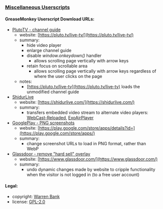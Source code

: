 ### [Miscellaneous Userscripts](https://github.com/warren-bank/crx-miscellaneous/tree/greasemonkey-userscript)

#### GreaseMonkey Userscript Download URLs:

* [PlutoTV - channel guide](https://github.com/warren-bank/crx-miscellaneous/raw/greasemonkey-userscript/greasemonkey-userscript/PlutoTV-channel-guide.user.js)
  - website: [https://pluto.tv/live-tv/](https://pluto.tv/live-tv/)
  - summary:
    * hide video player
    * enlarge channel guide
    * disable _window.onkeydown()_ handler
      - allows scrolling page vertically with arrow keys
    * retain focus on scrollable area
      - allows scrolling page vertically with arrow keys regardless of where the user clicks on the page
  - notes:
    * [https://pluto.tv/live-tv](https://pluto.tv/live-tv) loads the unmodified channel guide
* [ShidurLive](https://github.com/warren-bank/crx-miscellaneous/raw/greasemonkey-userscript/greasemonkey-userscript/ShidurLive-embed.user.js)
  - website: [https://shidurlive.com/](https://shidurlive.com/)
  - summary:
    * transfers embedded video stream to alternate video players: [WebCast-Reloaded](https://github.com/warren-bank/crx-webcast-reloaded), [ExoAirPlayer](https://github.com/warren-bank/Android-ExoPlayer-AirPlay-Receiver)
* [GooglePlay - PNG screenshots](https://github.com/warren-bank/crx-miscellaneous/raw/greasemonkey-userscript/greasemonkey-userscript/GooglePlay-png-screenshots.user.js)
  - website: [https://play.google.com/store/apps/details?id=](https://play.google.com/store/apps/)
  - summary:
    * change screenshot URLs to load in PNG format, rather than WebP
* [Glassdoor - remove "hard sell" overlay](https://github.com/warren-bank/crx-miscellaneous/raw/greasemonkey-userscript/greasemonkey-userscript/Glassdoor-remove-overlay.user.js)
  - website: [https://www.glassdoor.com/](https://www.glassdoor.com/)
  - summary:
    * undo dynamic changes made by website to cripple functionality when the visitor is not logged in (to a free user account)

#### Legal:

* copyright: [Warren Bank](https://github.com/warren-bank)
* license: [GPL-2.0](https://www.gnu.org/licenses/old-licenses/gpl-2.0.txt)
